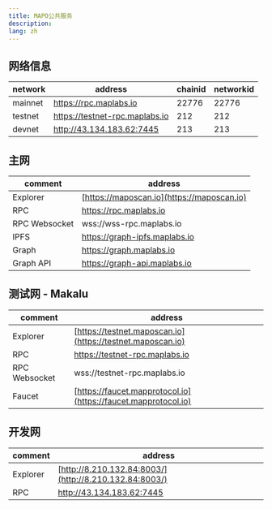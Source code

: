 ```yaml
---
title: MAPO公共服务
description:
lang: zh
---
```


## 网络信息

| network | address                        | chainid | networkid |
|---------|--------------------------------|---------|-----------|
| mainnet | https://rpc.maplabs.io         | 22776   | 22776     |
| testnet | https://testnet-rpc.maplabs.io | 212     | 212       |
| devnet  | http://43.134.183.62:7445      | 213     | 213       |

## 主网

| comment       | address                                    |
|---------------|--------------------------------------------|
| Explorer      | [https://maposcan.io](https://maposcan.io) |
| RPC           | https://rpc.maplabs.io                     |
| RPC Websocket | wss://wss-rpc.maplabs.io                   |
| IPFS          | https://graph-ipfs.maplabs.io              |
| Graph         | https://graph.maplabs.io                   |
| Graph API     | https://graph-api.maplabs.io               |

## 测试网 - Makalu

| comment       | address                                                        |
|---------------|----------------------------------------------------------------|
| Explorer      | [https://testnet.maposcan.io](https://testnet.maposcan.io)     |
| RPC           | https://testnet-rpc.maplabs.io                                 |
| RPC Websocket | wss://testnet-rpc.maplabs.io                                   |
| Faucet        | [https://faucet.mapprotocol.io](https://faucet.mapprotocol.io) |

## 开发网

| comment       | address                                                        |
|---------------|----------------------------------------------------------------|
| Explorer      | [http://8.210.132.84:8003/](http://8.210.132.84:8003/)         |
| RPC           | http://43.134.183.62:7445                                      |
